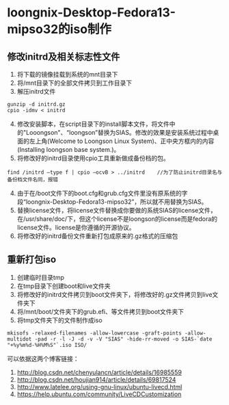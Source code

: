# loongnix-Desktop-Fedora13-mipso32的iso制作

## 修改initrd及相关标志性文件
 1. 将下载的镜像挂载到系统的mnt目录下
 2. 将/mnt目录下的全部文件拷贝到工作目录下
 3. 解压initrd文件
 ```
 gunzip -d initrd.gz
 cpio -idmv < initrd
 ```
 4. 修改安装脚本，在script目录下的install脚本文件，将文件中的"Looongson"、“loongson”替换为SIAS。修改的效果是安装系统过程中桌面的左上角(Welcome to Loongson Linux System)、正中央方框内的内容(Installing loongson base system.)。
 5. 将修改好的initrd目录使用cpio工具重新做成备份档的包。
 ```
 find /initrd –type f | cpio –ocvB > ../initrd    //为了防止initrd目录名与备份档文件名同，报错
 ```

4. 由于在/boot文件下的boot.cfg和grub.cfg文件里没有原系统的字段“loongnix-Desktop-Fedora13-mipso32”，所以就不用替换为SIAS。
5. 替换license文件，将license文件替换成你要做的系统SIAS的license文件，在/usr/share/doc/下，但这个license不是loongson的license而是fedora的license文件。license是你遵循的开源协议。
6. 将修改好的initrd备份文件重新打包成原来的.gz格式的压缩包


## 重新打包iso
1. 创建临时目录tmp
2. 在tmp目录下创建boot和live文件夹
3. 将修改好的initrd文件拷贝到boot文件夹下，将修改好的.gz文件拷贝到live文件夹下
4. 将/mnt/boot/文件夹下的grub.efi、等文件拷贝到boot文件夹下
5. 将tmp文件夹下的文件制作成iso
```
mkisofs -relaxed-filenames -allow-lowercase -graft-points -allow-multidot -pad -r -l -J -d -v -V "SIAS" -hide-rr-moved -o SIAS-`date "+%y%m%d-%H%M%S"`.iso ISO/
```


可以依据这两个博客链接：
 1. http://blog.csdn.net/chenyulancn/article/details/16985559
 2. http://blog.csdn.net/houjian914/article/details/69817524
 3. http://www.latelee.org/using-gnu-linux/ubuntu-livecd.html
 4. https://help.ubuntu.com/community/LiveCDCustomization
  
 

